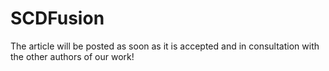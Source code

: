 # SCDFusion
The article will be posted as soon as it is accepted and in consultation with the other authors of our work!
